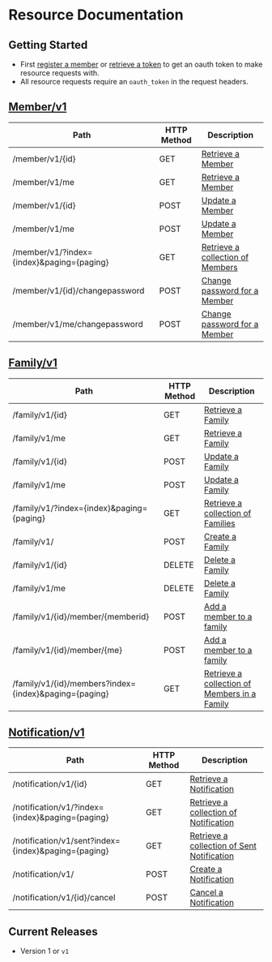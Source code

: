# Resource Documentation

## Getting Started

* First [register a member](/MPCC/MPCC-API-DOC/blob/master/Auth/v1/Auth.md#register-a-member) or [retrieve a token](/MPCC/MPCC-API-DOC/blob/master/Auth/v1/Auth.md#retrieve-a-token) to get an oauth token to make resource requests with.
* All resource requests require an `oauth_token` in the request headers.

## [Member/v1](/MPCC/MPCC-API-DOC/blob/master/Resources/v1/Member.md)
<table>
    <thead>
        <tr>
            <th>Path</th>
            <th>HTTP Method</th>
            <th>Description</th>
        </tr>
    </thead>
    <tbody>
        <tr>
            <td>/member/v1/{id}</td>
            <td>GET</td>
            <td><a href="/MPCC/MPCC-API-DOC/blob/master/Resources/v1/Member.md#retrieve-a-member">Retrieve a Member</a></td>
        </tr>
		<tr>
            <td>/member/v1/me</td>
            <td>GET</td>
            <td><a href="/MPCC/MPCC-API-DOC/blob/master/Resources/v1/Member.md#retrieve-a-member">Retrieve a Member</a></td>
        </tr>
		<tr>
            <td>/member/v1/{id}</td>
            <td>POST</td>
            <td><a href="/MPCC/MPCC-API-DOC/blob/master/Resources/v1/Member.md#update-a-member">Update a Member</a></td>
        </tr>
		<tr>
            <td>/member/v1/me</td>
            <td>POST</td>
            <td><a href="/MPCC/MPCC-API-DOC/blob/master/Resources/v1/Member.md#update-a-member">Update a Member</a></td>
        </tr>
        <tr>
            <td>/member/v1/?index={index}&paging={paging}</td>
            <td>GET</td>
            <td><a href="/MPCC/MPCC-API-DOC/blob/master/Resources/v1/Member.md#retrieve-a-collection-of-members">Retrieve a collection of Members</a></td>
        </tr>
		<tr>
            <td>/member/v1/{id}/changepassword</td>
            <td>POST</td>
            <td><a href="/MPCC/MPCC-API-DOC/blob/master/Resources/v1/Member.md#change-password-for-a-member">Change password for a Member</a></td>
        </tr>
		<tr>
            <td>/member/v1/me/changepassword</td>
            <td>POST</td>
            <td><a href="/MPCC/MPCC-API-DOC/blob/master/Resources/v1/Member.md#change-password-for-a-member">Change password for a Member</a></td>
        </tr>		
    </tbody>
</table>

## [Family/v1](/MPCC/MPCC-API-DOC/blob/master/Resources/v1/Family.md)
<table>
    <thead>
        <tr>
            <th>Path</th>
            <th>HTTP Method</th>
            <th>Description</th>
        </tr>
    </thead>
    <tbody>
        <tr>
            <td>/family/v1/{id}</td>
            <td>GET</td>
            <td><a href="/MPCC/MPCC-API-DOC/blob/master/Resources/v1/Family.md#retrieve-a-family">Retrieve a Family</a></td>
        </tr>
		<tr>
            <td>/family/v1/me</td>
            <td>GET</td>
            <td><a href="/MPCC/MPCC-API-DOC/blob/master/Resources/v1/Family.md#retrieve-a-family">Retrieve a Family</a></td>
        </tr>
		<tr>
            <td>/family/v1/{id}</td>
            <td>POST</td>
            <td><a href="/MPCC/MPCC-API-DOC/blob/master/Resources/v1/Family.md#update-a-family">Update a Family</a></td>
        </tr>
		<tr>
            <td>/family/v1/me</td>
            <td>POST</td>
            <td><a href="/MPCC/MPCC-API-DOC/blob/master/Resources/v1/Family.md#update-a-family">Update a Family</a></td>
        </tr>
        <tr>
            <td>/family/v1/?index={index}&paging={paging}</td>
            <td>GET</td>
            <td><a href="/MPCC/MPCC-API-DOC/blob/master/Resources/v1/Family.md#retrieve-a-collection-of-families">Retrieve a collection of Families</a></td>
        </tr>	
		<tr>
            <td>/family/v1/</td>
            <td>POST</td>
            <td><a href="/MPCC/MPCC-API-DOC/blob/master/Resources/v1/Family.md#create-a-family">Create a Family</a></td>
        </tr>		
		<tr>
            <td>/family/v1/{id}</td>
            <td>DELETE</td>
            <td><a href="/MPCC/MPCC-API-DOC/blob/master/Resources/v1/Family.md#delete-a-family">Delete a Family</a></td>
        </tr>
		<tr>
            <td>/family/v1/me</td>
            <td>DELETE</td>
            <td><a href="/MPCC/MPCC-API-DOC/blob/master/Resources/v1/Family.md#delete-a-family">Delete a Family</a></td>
        </tr>
		<tr>
            <td>/family/v1/{id}/member/{memberid}</td>
            <td>POST</td>
            <td><a href="/MPCC/MPCC-API-DOC/blob/master/Resources/v1/Family.md#add-a-member-to-a-family">Add a member to a family</a></td>
        </tr>
		<tr>
            <td>/family/v1/{id}/member/{me}</td>
            <td>POST</td>
            <td><a href="/MPCC/MPCC-API-DOC/blob/master/Resources/v1/Family.md#add-a-member-to-a-family">Add a member to a family</a></td>
        </tr>
		<tr>
            <td>/family/v1/{id}/members?index={index}&paging={paging}</td>
            <td>GET</td>
            <td><a href="/MPCC/MPCC-API-DOC/blob/master/Resources/v1/Family.md#retrieve-a-collection-of-members-in-a-family">Retrieve a collection of Members in a Family</a></td>
        </tr>	
    </tbody>
</table>

## [Notification/v1](/MPCC/MPCC-API-DOC/blob/master/Resources/v1/Notification.md)
<table>
    <thead>
        <tr>
            <th>Path</th>
            <th>HTTP Method</th>
            <th>Description</th>
        </tr>
    </thead>
    <tbody>
        <tr>
            <td>/notification/v1/{id}</td>
            <td>GET</td>
            <td><a href="/MPCC/MPCC-API-DOC/blob/master/Resources/v1/Notification.md#retrieve-a-notification">Retrieve a Notification</a></td>
        </tr>			
        <tr>
            <td>/notification/v1/?index={index}&paging={paging}</td>
            <td>GET</td>
            <td><a href="/MPCC/MPCC-API-DOC/blob/master/Resources/v1/Notification.md#retrieve-a-collection-of-notification">Retrieve a collection of Notification</a></td>
        </tr>
		<tr>
            <td>/notification/v1/sent?index={index}&paging={paging}</td>
            <td>GET</td>
            <td><a href="/MPCC/MPCC-API-DOC/blob/master/Resources/v1/Notification.md#retrieve-a-collection-of-sent-notification">Retrieve a collection of Sent Notification</a></td>
        </tr>		
		<tr>
            <td>/notification/v1/</td>
            <td>POST</td>
            <td><a href="/MPCC/MPCC-API-DOC/blob/master/Resources/v1/Notification.md#create-a-notification">Create a Notification</a></td>
        </tr>		
		<tr>
            <td>/notification/v1/{id}/cancel</td>
            <td>POST</td>
            <td><a href="/MPCC/MPCC-API-DOC/blob/master/Resources/v1/Notification.md#cancel-a-notification">Cancel a Notification</a></td>
        </tr>		
    </tbody>
</table>

## Current Releases

* Version 1 or `v1` 



